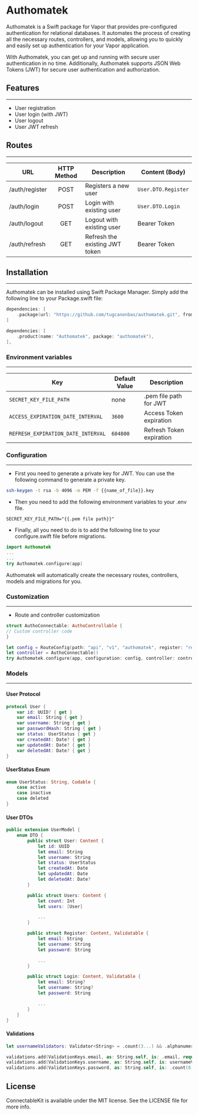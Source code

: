# Authomatek

Authomatek is a Swift package for Vapor that provides pre-configured authentication for relational databases. It automates the process of creating all the necessary routes, controllers, and models, allowing you to quickly and easily set up authentication for your Vapor application.

With Authomatek, you can get up and running with secure user authentication in no time. Additionally, Authomatek supports JSON Web Tokens (JWT) for secure user authentication and authorization.

## Features

---

- User registration
- User login (with JWT)
- User logout
- User JWT refresh

## Routes

---

| URL            | HTTP Method | Description                    | Content (Body)      |
| -------------- | :---------: | ------------------------------ | ------------------- |
| /auth/register |    POST     | Registers a new user           | `User.DTO.Register` |
| /auth/login    |    POST     | Login with existing user       | `User.DTO.Login`    |
| /auth/logout   |     GET     | Logout with existing user      | Bearer Token        |
| /auth/refresh  |     GET     | Refresh the existing JWT token | Bearer Token        |

## Installation

---

Authomatek can be installed using Swift Package Manager. Simply add the following line to your Package.swift file:

```swift
dependencies: [
    .package(url: "https://github.com/tugcanonbas/authomatek.git", from: "0.0.1")
]
```

```swift
dependencies: [
    .product(name: "Authomatek", package: "authomatek"),
],
```

### Environment variables

---

| Key                                | Default Value | Description              |
| ---------------------------------- | ------------- | ------------------------ |
| `SECRET_KEY_FILE_PATH`             | none          | .pem file path for JWT   |
| `ACCESS_EXPIRATION_DATE_INTERVAL`  | `3600`        | Access Token expiration  |
| `REFRESH_EXPIRATION_DATE_INTERVAL` | `604800`      | Refresh Token expiration |

### Configuration

---

- First you need to generate a private key for JWT. You can use the following command to generate a private key.

```bash
ssh-keygen -t rsa -b 4096 -m PEM -f {{name_of_file}}.key
```

- Then you need to add the following environment variables to your .env file.

```
SECRET_KEY_FILE_PATH="{{.pem file path}}"
```

- Finally, all you need to do is to add the following line to your configure.swift file before migrations.

```swift
import Authomatek
...
...
try Authomatek.configure(app)
```

Authomatek will automatically create the necessary routes, controllers, models and migrations for you.

### Customization

---

- Route and controller customization

```swift
struct AuthoConnectable: AuthoControllable {
// Custom controller code
}
```

```swift
let config = RouteConfig(path: "api", "v1", "authomatek", register: "register", login: "login", logout: "logout", refresh: "refresh")
let controller = AuthoConnectable()
try Authomatek.configure(app, configuration: config, controller: controller)
```

### Models

---

#### User Protocol

```swift
protocol User {
    var id: UUID? { get }
    var email: String { get }
    var username: String { get }
    var passwordHash: String { get }
    var status: UserStatus { get }
    var createdAt: Date? { get }
    var updatedAt: Date? { get }
    var deletedAt: Date? { get }
}
```

#### UserStatus Enum

```swift
enum UserStatus: String, Codable {
    case active
    case inactive
    case deleted
}
```

#### User DTOs

```swift
public extension UserModel {
    enum DTO {
        public struct User: Content {
            let id: UUID
            let email: String
            let username: String
            let status: UserStatus
            let createdAt: Date
            let updatedAt: Date
            let deletedAt: Date?
        }

        public struct Users: Content {
            let count: Int
            let users: [User]

            ...
        }

        public struct Register: Content, Validatable {
            let email: String
            let username: String
            let password: String

            ...
        }

        public struct Login: Content, Validatable {
            let email: String?
            let username: String?
            let password: String

            ...
        }
    }
}
```

#### Validations

```swift
let usernameValidators: Validator<String> = .count(3...) && .alphanumeric && .pattern(#"^[a-zA-Z0-9-_.]*$"#)

validations.add(ValidationKeys.email, as: String.self, is: .email, required: false)
validations.add(ValidationKeys.username, as: String.self, is: usernameValidators, required: false)
validations.add(ValidationKeys.password, as: String.self, is: .count(8...), required: true)
```

## License

ConnectableKit is available under the MIT license. See the LICENSE file for more info.
